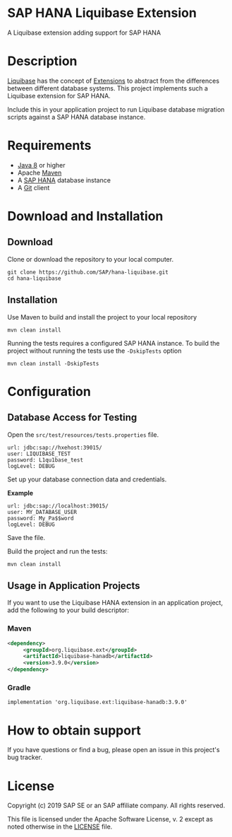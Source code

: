 # SAP HANA Liquibase Extension
A Liquibase extension adding support for SAP HANA

# Description
[Liquibase](https://www.liquibase.org/) has the concept of [Extensions](https://www.liquibase.org/extensions/index.html) to abstract from the differences between different database systems. This project implements such a Liquibase extension for SAP HANA. 

Include this in your application project to run Liquibase database migration scripts against a SAP HANA database instance.

# Requirements
- [Java 8](http://www.sapmachine.io) or higher
- Apache [Maven](https://maven.apache.org/)
- A [SAP HANA](https://developers.sap.com/topics/sap-hana-express.html) database instance
- A [Git](https://git-scm.com/downloads) client

# Download and Installation

## Download
Clone or download the repository to your local computer. 

```
git clone https://github.com/SAP/hana-liquibase.git
cd hana-liquibase
```

## Installation
Use Maven to build and install the project to your local repository

```
mvn clean install
```

Running the tests requires a configured SAP HANA instance. To build the project without running the tests use the `-DskipTests` option

```
mvn clean install -DskipTests
```

# Configuration

## Database Access for Testing

Open the `src/test/resources/tests.properties` file.

```
url: jdbc:sap://hxehost:39015/
user: LIQUIBASE_TEST
password: L1qu1base_test
logLevel: DEBUG
```

Set up your database connection data and credentials.

**Example**

```
url: jdbc:sap://localhost:39015/
user: MY_DATABASE_USER
password: My_Pa$$word
logLevel: DEBUG
```

Save the file.

Build the project and run the tests:

```
mvn clean install
```

## Usage in Application Projects

If you want to use the Liquibase HANA extension in an application project, add the following to your build descriptor:

### Maven

```xml
<dependency>
     <groupId>org.liquibase.ext</groupId>
     <artifactId>liquibase-hanadb</artifactId>
     <version>3.9.0</version>
</dependency>
```

### Gradle
```
implementation 'org.liquibase.ext:liquibase-hanadb:3.9.0'
```

# How to obtain support

If you have questions or find a bug, please open an issue in this project's bug tracker.

# License

Copyright (c) 2019 SAP SE or an SAP affiliate company. All rights reserved.

This file is licensed under the Apache Software License, v. 2 except as noted otherwise in the [LICENSE](https://github.com/SAP/hana-liquibase/blob/master/LICENSE) file.
